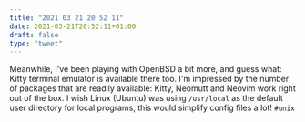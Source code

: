 ```yaml
---
title: "2021 03 21 20 52 11"
date: 2021-03-21T20:52:11+01:00
draft: false
type: "tweet"
---
```

Meanwhile, I've been playing with OpenBSD a bit more, and guess what: Kitty terminal emulator is available there too. I'm impressed by the number of packages that are readily available: Kitty, Neomutt and Neovim work right out of the box. I wish Linux (Ubuntu) was using `/usr/local` as the default user directory for local programs, this would simplify config files a lot! `#unix`
